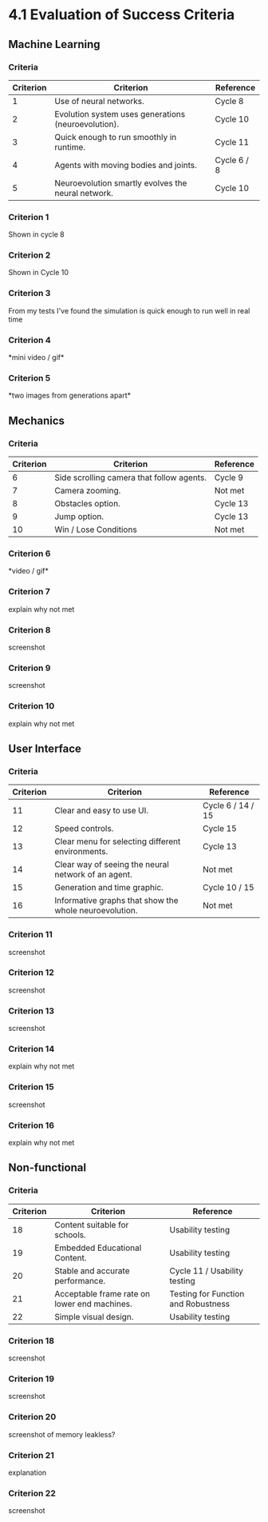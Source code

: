 # 4.1 Evaluation of Success Criteria

## Machine Learning

### Criteria

| Criterion | Criterion                                           | Reference   |
| --------- | --------------------------------------------------- | ----------- |
| 1         | Use of neural networks.                             | Cycle 8     |
| 2         | Evolution system uses generations (neuroevolution). | Cycle 10    |
| 3         | Quick enough to run smoothly in runtime.            | Cycle 11    |
| 4         | Agents with moving bodies and joints.               | Cycle 6 / 8 |
| 5         | Neuroevolution smartly evolves the neural network.  | Cycle 10    |

### Criterion 1

Shown in cycle 8

### Criterion 2

Shown in Cycle 10

### Criterion 3

From my tests I've found the simulation is quick enough to run well in real time

### Criterion 4

\*mini video / gif\*

### Criterion 5

\*two images from generations apart\*

## Mechanics

### Criteria

| Criterion | Criterion                                 | Reference |
| --------- | ----------------------------------------- | --------- |
| 6         | Side scrolling camera that follow agents. | Cycle 9   |
| 7         | Camera zooming.                           | Not met   |
| 8         | Obstacles option.                         | Cycle 13  |
| 9         | Jump option.                              | Cycle 13  |
| 10        | Win / Lose Conditions                     | Not met   |

### Criterion 6

\*video / gif\*

### Criterion 7

explain why not met

### Criterion 8

screenshot

### Criterion 9

screenshot

### Criterion 10

explain why not met

## User Interface

### Criteria

| Criterion | Criterion                                              | Reference         |
| --------- | ------------------------------------------------------ | ----------------- |
| 11        | Clear and easy to use UI.                              | Cycle 6 / 14 / 15 |
| 12        | Speed controls.                                        | Cycle 15          |
| 13        | Clear menu for selecting different environments.       | Cycle 13          |
| 14        | Clear way of seeing the neural network of an agent.    | Not met           |
| 15        | Generation and time graphic.                           | Cycle 10 / 15     |
| 16        | Informative graphs that show the whole neuroevolution. | Not met           |

### Criterion 11

screenshot

### Criterion 12

screenshot

### Criterion 13

screenshot

### Criterion 14

explain why not met

### Criterion 15

screenshot

### Criterion 16

explain why not met

## Non-functional

### Criteria

| Criterion | Criterion                                    | Reference                           |
| --------- | -------------------------------------------- | ----------------------------------- |
| 18        | Content suitable for schools.                | Usability testing                   |
| 19        | Embedded Educational Content.                | Usability testing                   |
| 20        | Stable and accurate performance.             | Cycle 11 / Usability testing        |
| 21        | Acceptable frame rate on lower end machines. | Testing for Function and Robustness |
| 22        | Simple visual design.                        | Usability testing                   |

### Criterion 18

screenshot

### Criterion 19

screenshot

### Criterion 20

screenshot of memory leakless?

### Criterion 21

explanation

### Criterion 22

screenshot
